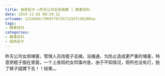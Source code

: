 ```yaml
---
title: 搞笑段子->昨天公司女厕堵塞 | 糗事百科
date: 2019-11-02 00:34:12
urlname: 122e66dc7060ff072b71293fc9b208aa
tags: 
- 糗事百科
categories:
- 糗事百科
- 搞笑段子
---
```

昨天公司女厕堵塞，管理人员找棍子去捅，没捅通，为防止造成更严重的堵塞，特意把棍子插在里面，一个上夜班的女同事内急，由于不知情况，厕所也没有灯，脱了裤子就蹲下去！！结果。。


